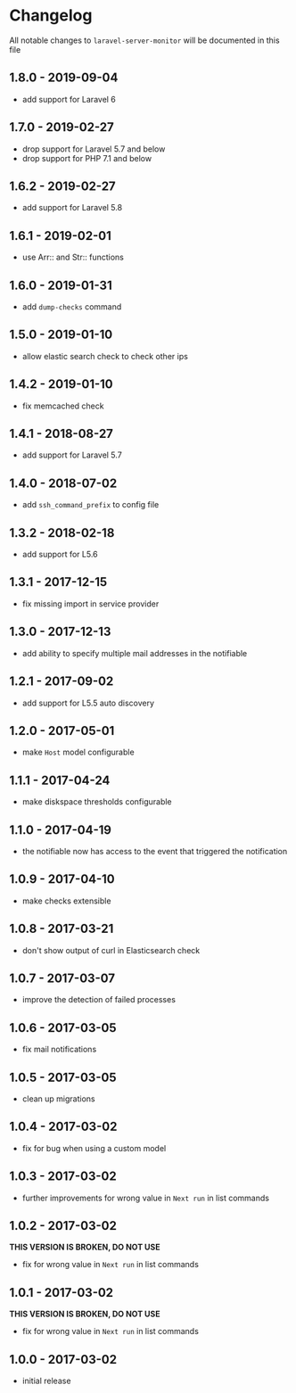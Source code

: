 # Changelog

All notable changes to `laravel-server-monitor` will be documented in this file

## 1.8.0 - 2019-09-04

- add support for Laravel 6

## 1.7.0 - 2019-02-27

- drop support for Laravel 5.7 and below
- drop support for PHP 7.1 and below

## 1.6.2 - 2019-02-27

- add support for Laravel 5.8

## 1.6.1 - 2019-02-01

- use Arr:: and Str:: functions

## 1.6.0 - 2019-01-31

- add `dump-checks` command

## 1.5.0 - 2019-01-10

- allow elastic search check to check other ips

## 1.4.2 - 2019-01-10

- fix memcached check

## 1.4.1 - 2018-08-27

- add support for Laravel 5.7

## 1.4.0 - 2018-07-02

- add `ssh_command_prefix` to config file

## 1.3.2 - 2018-02-18

- add support for L5.6

## 1.3.1 - 2017-12-15

- fix missing import in service provider

## 1.3.0 - 2017-12-13

- add ability to specify multiple mail addresses in the notifiable

## 1.2.1 - 2017-09-02

- add support for L5.5 auto discovery

## 1.2.0 - 2017-05-01

- make `Host` model configurable

## 1.1.1 - 2017-04-24

- make diskspace thresholds configurable

## 1.1.0 - 2017-04-19

- the notifiable now has access to the event that triggered the notification

## 1.0.9 - 2017-04-10

- make checks extensible

## 1.0.8 - 2017-03-21

- don't show output of curl in Elasticsearch check

## 1.0.7 - 2017-03-07

- improve the detection of failed processes

## 1.0.6 - 2017-03-05

- fix mail notifications

## 1.0.5 - 2017-03-05

- clean up migrations

## 1.0.4 - 2017-03-02

- fix for bug when using a custom model

## 1.0.3 - 2017-03-02

- further improvements for wrong value in `Next run` in list commands

## 1.0.2 - 2017-03-02

**THIS VERSION IS BROKEN, DO NOT USE**

- fix for wrong value in `Next run` in list commands

## 1.0.1 - 2017-03-02

**THIS VERSION IS BROKEN, DO NOT USE**

- fix for wrong value in `Next run` in list commands

## 1.0.0 - 2017-03-02

- initial release
